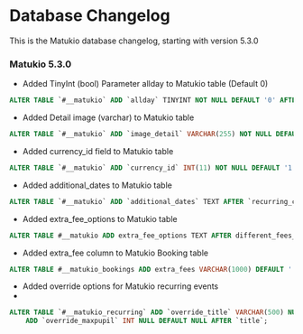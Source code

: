 # Database Changelog

This is the Matukio database changelog, starting with version 5.3.0

### Matukio 5.3.0

* Added TinyInt (bool) Parameter allday to Matukio table (Default 0)

```sql
ALTER TABLE `#__matukio` ADD `allday` TINYINT NOT NULL DEFAULT '0' AFTER `cancelled`;
```

* Added Detail image (varchar) to Matukio table


```sql
ALTER TABLE `#__matukio` ADD `image_detail` VARCHAR(255) NOT NULL DEFAULT '' AFTER `image`;
```

* Added currency_id field to Matukio table

```sql
ALTER TABLE `#__matukio` ADD `currency_id` INT(11) NOT NULL DEFAULT '1' AFTER `tax_id`;
```

* Added additional_dates to Matukio table

```sql
ALTER TABLE `#__matukio` ADD `additional_dates` TEXT AFTER `recurring_created`;
```

* Added extra_fee_options to Matukio table

```sql
ALTER TABLE #__matukio ADD extra_fee_options TEXT AFTER different_fees_override;
```

* Added extra_fee column to Matukio Booking table

```sql
ALTER TABLE #__matukio_bookings ADD extra_fees VARCHAR(1000) DEFAULT '' NOT NULL AFTER different_fees;
```

* Added override options for Matukio recurring events
* 

```sql
ALTER TABLE `#__matukio_recurring` ADD `override_title` VARCHAR(500) NULL DEFAULT NULL AFTER `semnum`,
	ADD `override_maxpupil` INT NULL DEFAULT NULL AFTER `title`;
``` 					